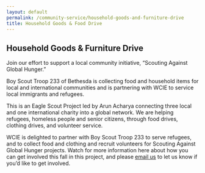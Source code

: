 ```yaml
---
layout: default
permalink: /community-service/household-goods-and-furniture-drive
title: Household Goods & Food Drive
---
```

## Household Goods & Furniture Drive

Join our effort to support a local community initiative, “Scouting Against Global Hunger.”

Boy Scout Troop 233 of Bethesda is collecting food and household items  for local and international communities and is partnering with WCIE to service local immigrants and refugees.

This is an Eagle Scout Project led by Arun Acharya connecting three local and one international charity into a global network. We are helping refugees, homeless people and senior citizens, through food drives, clothing drives, and volunteer service.

WCIE is delighted to partner with Boy Scout Troop 233 to serve refugees, and to collect food and clothing and recruit volunteers for Scouting Against Global Hunger projects. Watch for more information here about how you can get involved this fall in this project, and please [email us](mailto:communityservice@washingtoncie.org) to let us know if you’d like to get involved.
